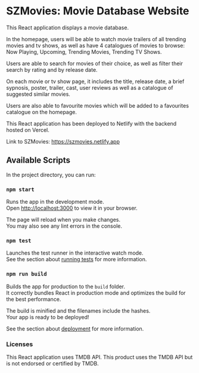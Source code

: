 # SZMovies: Movie Database Website

This React application displays a movie database.

In the homepage, users will be able to watch movie trailers of all trending movies and tv shows, as well as have 4 catalogues of movies to browse: Now Playing, Upcoming, Trending Movies, Trending TV Shows.

Users are able to search for movies of their choice, as well as filter their search by rating and by release date.

On each movie or tv show page, it includes the title, release date, a brief sypnosis, poster, trailer, cast, user reviews as well as a catalogue of suggested similar movies.

Users are also able to favourite movies which will be added to a favourites catalogue on the homepage.

This React application has been deployed to Netlify with the backend hosted on Vercel. 

Link to SZMovies: https://szmovies.netlify.app

## Available Scripts

In the project directory, you can run:

### `npm start`

Runs the app in the development mode.\
Open [http://localhost:3000](http://localhost:3000) to view it in your browser.

The page will reload when you make changes.\
You may also see any lint errors in the console.

### `npm test`

Launches the test runner in the interactive watch mode.\
See the section about [running tests](https://facebook.github.io/create-react-app/docs/running-tests) for more information.

### `npm run build`

Builds the app for production to the `build` folder.\
It correctly bundles React in production mode and optimizes the build for the best performance.

The build is minified and the filenames include the hashes.\
Your app is ready to be deployed!

See the section about [deployment](https://facebook.github.io/create-react-app/docs/deployment) for more information.

### Licenses

This React application uses TMDB API.
This product uses the TMDB API but is not endorsed or certified by TMDB.
